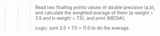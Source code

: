 >>> Read two floating points values of double precision (a,b), and calculate the weighted average of them (a-weight = 3.5 and b-weight = 7.5), and print (MEDIA);

>>> Logic: sum 3.5 + 7.5 = 11.0 to do the average.